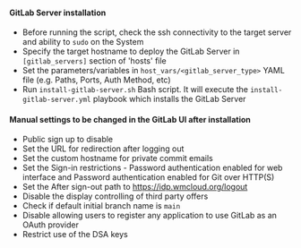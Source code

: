 #### GitLab Server installation

* Before running the script, check the ssh connectivity to the target server and ability to `sudo` on the System
* Specify the target hostname to deploy the GitLab Server in `[gitlab_servers]` section of 'hosts' file
* Set the parameters/variables in `host_vars/<gitlab_server_type>` YAML file (e.g. Paths, Ports, Auth Method, etc)
* Run `install-gitlab-server.sh` Bash script. It will execute the `install-gitlab-server.yml` playbook which installs the GitLab Server

#### Manual settings to be changed in the GitLab UI after installation

* Public sign up to disable
* Set the URL for redirection after logging out
* Set the custom hostname for private commit emails
* Set the Sign-in restrictions - Password authentication enabled for web interface and Password authentication enabled for Git over HTTP(S)
* Set the After sign-out path to https://idp.wmcloud.org/logout
* Disable the display controlling of third party offers
* Check if default initial branch name is `main`
* Disable allowing users to register any application to use GitLab as an OAuth provider
* Restrict use of the DSA keys